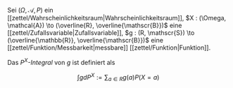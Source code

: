 Sei $(\Omega, \mathcal{A}, P)$ ein [[zettel/Wahrscheinlichkeitsraum|Wahrscheinlichkeitsraum]], $X : (\Omega, \mathcal{A}) \to (\overline{R}, \overline{\mathscr{B}})$ eine [[zettel/Zufallsvariable|Zufallsvariable]], $g : (R, \mathscr{S}) \to (\overline{\mathbb{R}}, \overline{\mathscr{B}})$ eine [[zettel/Funktion/Messbarkeit|messbare]] [[zettel/Funktion|Funktion]].

Das *$P^X$-Integral* von $g$ ist definiert als

$$
	\int g dP^X := \sum_{a \in R} g(a) P(X = a)
$$